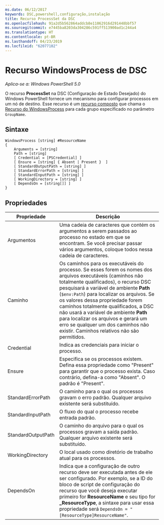 ```yaml
---
ms.date: 06/12/2017
keywords: DSC,powershell,configuração,instalação
title: Recurso ProcessSet da DSC
ms.openlocfilehash: 91a2d5b562864addcb8e11062916d291448bbf57
ms.sourcegitcommit: e7445ba8203da304286c591ff513900ad1c244a4
ms.translationtype: HT
ms.contentlocale: pt-BR
ms.lasthandoff: 04/23/2019
ms.locfileid: "62077102"
---
```

# <a name="dsc-windowsprocess-resource"></a>Recurso WindowsProcess de DSC

_Aplica-se a: Windows PowerShell 5.0_

O recurso **ProcessSet** na DSC (Configuração de Estado Desejado) do Windows PowerShell fornece um mecanismo para configurar processos em um nó de destino. Esse recurso é um [recurso composto](../../../resources/authoringResourceComposite.md) que chama o [Recurso do WindowsProcess](windowsProcessResource.md) para cada grupo especificado no parâmetro `GroupName`.

## <a name="syntax"></a>Sintaxe

```
WindowsProcess [string] #ResourceName
{
    Arguments = [string]
    Path = [string]
    [ Credential = [PSCredential] ]
    [ Ensure = [string] { Absent | Present }  ]
    [ StandardOutputPath = [string] ]
    [ StandardErrorPath = [string] ]
    [ StandardInputPath = [string] ]
    [ WorkingDirectory = [string] ]
    [ DependsOn = [string[]] ]
}
```

## <a name="properties"></a>Propriedades

| Propriedade | Descrição |
| --- | --- |
| Argumentos| Uma cadeia de caracteres que contém os argumentos a serem passados ao processo no estado em que se encontram. Se você precisar passar vários argumentos, coloque todos nessa cadeia de caracteres.|
| Caminho| Os caminhos para os executáveis do processo. Se esses forem os nomes dos arquivos executáveis (caminhos não totalmente qualificados), o recurso DSC pesquisará a variável de ambiente **Path** (`$env:Path`) para localizar os arquivos. Se os valores dessa propriedade forem caminhos totalmente qualificados, a DSC não usará a variável de ambiente **Path** para localizar os arquivos e gerará um erro se qualquer um dos caminhos não existir. Caminhos relativos não são permitidos.|
| Credential| Indica as credenciais para iniciar o processo.|
| Ensure| Especifica se os processos existem. Defina essa propriedade como "Present" para garantir que o processo exista. Caso contrário, defina-a como "Absent". O padrão é "Present".|
| StandardErrorPath| O caminho para o qual os processos gravam o erro padrão. Qualquer arquivo existente será substituído.|
| StandardInputPath| O fluxo do qual o processo recebe entrada padrão.|
| StandardOutputPath| O caminho do arquivo para o qual os processos gravam a saída padrão. Qualquer arquivo existente será substituído.|
| WorkingDirectory| O local usado como diretório de trabalho atual para os processos.|
| DependsOn | Indica que a configuração de outro recurso deve ser executada antes de ele ser configurado. Por exemplo, se a ID do bloco de script de configuração do recurso que você deseja executar primeiro for **ResourceName** e seu tipo for **_ResourceType**, a sintaxe para usar essa propriedade será `DependsOn = "[ResourceType]ResourceName"`.|
